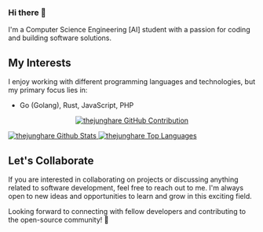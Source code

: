 ### Hi there 👋

<!--
**thejunghare/thejunghare** is a ✨ _special_ ✨ repository because its `README.md` (this file) appears on your GitHub profile.

Here are some ideas to get you started:

- 🔭 I’m currently working on ...
- 🌱 I’m currently learning ...
- 👯 I’m looking to collaborate on ...
- 🤔 I’m looking for help with ...
- 💬 Ask me about ...
- 📫 How to reach me: ...
- 😄 Pronouns: ...
- ⚡ Fun fact: ...
-->

I'm a Computer Science Engineering [AI] student with a passion for coding and building software solutions.
<!--
## About Me
- 🎓 Computer Science Engineering Student
- 💻 Full-Stack Developer
- 🚀 Open Source Enthusiast
-->

## My Interests

I enjoy working with different programming languages and technologies, but my primary focus lies in:

- Go (Golang), Rust, JavaScript, PHP

<!--
## Projects

You can find some of my projects on my GitHub profile. These projects reflect my interests and skills in software development. Feel free to explore them and provide feedback or suggestions.


## Connect with Me
- Instagram: instagram.com/thejunghare
- LinkedIn: linkedin.com/in/thejunghare

-->

<p align="center">
  <a href="https://github.com/thejunghare">
    <img src="https://github-profile-summary-cards.vercel.app/api/cards/profile-details?username=thejunghare&theme=dark" alt="thejunghare GitHub Contribution"/>
  </a>
</p>

<a href="https://github.com/thejunghare">
  <img alt="thejunghare Github Stats" src="https://denvercoder1-github-readme-stats.vercel.app/api/?username=thejunghare&show_icons=true&count_private=true&theme=dark" />
</a>

<a href="https://github.com/thejunghare">
  <img alt="thejunghare Top Languages" src="https://github-readme-stats.vercel.app/api/top-langs/?username=thejunghare&langs_count=8&layout=compact&theme=dark" />
</a>

## Let's Collaborate
If you are interested in collaborating on projects or discussing anything related to software development, feel free to reach out to me. I'm always open to new ideas and opportunities to learn and grow in this exciting field.

Looking forward to connecting with fellow developers and contributing to the open-source community! 🌟
